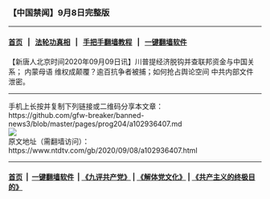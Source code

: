 ### 【中国禁闻】9月8日完整版
------------------------

#### [首页](https://github.com/gfw-breaker/banned-news3/blob/master/README.md) &nbsp;&nbsp;|&nbsp;&nbsp; [法轮功真相](https://github.com/begood0513/basic/blob/master/README.md)  &nbsp;&nbsp;|&nbsp;&nbsp; [手把手翻墙教程](https://github.com/gfw-breaker/guides/wiki)  &nbsp;&nbsp;|&nbsp;&nbsp; [一键翻墙软件](https://github.com/gfw-breaker/nogfw/blob/master/README.md)  



<div><div class="post_content" itemprop="articleBody">
 <p>
  【新唐人北京时间2020年09月09日讯】川普提经济脱钩并查联邦资金与中国关系；
  <ok href="https://www.ntdtv.com/gb/内蒙母语.htm">
   内蒙母语
  </ok>
  维权成颠覆？逾百抗争者被捕；如何抢占舆论空间
  <ok href="https://www.ntdtv.com/gb/中共内部文件.htm">
   中共内部文件
  </ok>
  泄密。
 </p>
 <div class="single_ad">
 </div>
</div>
</div>
<hr/>
手机上长按并复制下列链接或二维码分享本文章：<br/>
https://github.com/gfw-breaker/banned-news3/blob/master/pages/prog204/a102936407.md <br/>
<a href='https://github.com/gfw-breaker/banned-news3/blob/master/pages/prog204/a102936407.md'><img src='https://github.com/gfw-breaker/banned-news3/blob/master/pages/prog204/a102936407.md.png'/></a> <br/>
原文地址（需翻墙访问）：https://www.ntdtv.com/gb/2020/09/08/a102936407.html


------------------------
#### [首页](https://github.com/gfw-breaker/banned-news3/blob/master/README.md) &nbsp;|&nbsp; [一键翻墙软件](https://github.com/gfw-breaker/nogfw/blob/master/README.md) &nbsp;| [《九评共产党》](https://github.com/gfw-breaker/9ping.md/blob/master/README.md#九评之一评共产党是什么) | [《解体党文化》](https://github.com/gfw-breaker/jtdwh.md/blob/master/README.md) | [《共产主义的终极目的》](https://github.com/gfw-breaker/gczydzjmd.md/blob/master/README.md)


<img src='http://gfw-breaker.win/banned-news3/pages/prog204/a102936407.md' width='0px' height='0px'/>